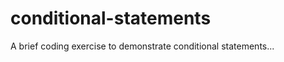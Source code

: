 conditional-statements
======================

A brief coding exercise to demonstrate conditional statements...
